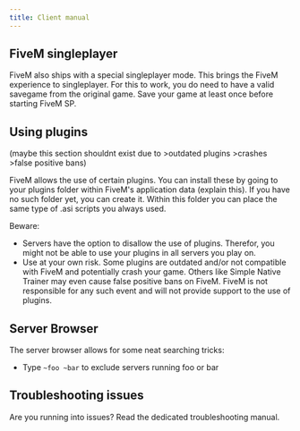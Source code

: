 ```yaml
---
title: Client manual
---
```


FiveM singleplayer
------------------

FiveM also ships with a special singleplayer mode. This brings the FiveM experience to singleplayer. For this to work,
you do need to have a valid savegame from the original game. Save your game at least once before starting FiveM SP.

Using plugins
-------------
(maybe this section shouldnt exist due to >outdated plugins >crashes >false positive bans)

FiveM allows the use of certain plugins. You can install these by going to your plugins folder within FiveM's
application data (explain this). If you have no such folder yet, you can create it. Within this folder you can place
the same type of .asi scripts you always used.

Beware:

- Servers have the option to disallow the use of plugins. Therefor, you might not be able to use your plugins in all
  servers you play on.
- Use at your own risk. Some plugins are outdated and/or not compatible with FiveM and potentially crash your game.
  Others like Simple Native Trainer may even cause false positive bans on FiveM. FiveM is not responsible for any such
  event and will not provide support to the use of plugins.

Server Browser
--------------

The server browser allows for some neat searching tricks:

- Type `~foo ~bar` to exclude servers running foo or bar

Troubleshooting issues
----------------------

Are you running into issues? Read the dedicated troubleshooting manual.
